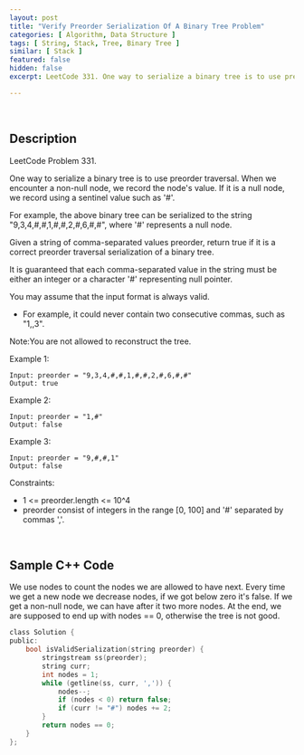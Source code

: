```yaml
---
layout: post
title: "Verify Preorder Serialization Of A Binary Tree Problem"
categories: [ Algorithm, Data Structure ]
tags: [ String, Stack, Tree, Binary Tree ]
similar: [ Stack ]
featured: false
hidden: false
excerpt: LeetCode 331. One way to serialize a binary tree is to use preorder traversal. When we encounter a non-null node, we record the node's value. If it is a null node, we record using a sentinel value such as '#'.

---
```


<br />

## Description

LeetCode Problem 331.

One way to serialize a binary tree is to use preorder traversal. When we encounter a non-null node, we record the node's value. If it is a null node, we record using a sentinel value such as '#'. 

For example, the above binary tree can be serialized to the string "9,3,4,#,#,1,#,#,2,#,6,#,#", where '#' represents a null node.

Given a string of comma-separated values preorder, return true if it is a correct preorder traversal serialization of a binary tree.

It is guaranteed that each comma-separated value in the string must be either an integer or a character '#' representing null pointer.

You may assume that the input format is always valid.
* For example, it could never contain two consecutive commas, such as "1,,3".

Note:You are not allowed to reconstruct the tree.

Example 1:
```
Input: preorder = "9,3,4,#,#,1,#,#,2,#,6,#,#"
Output: true
```

Example 2:
```
Input: preorder = "1,#"
Output: false
```

Example 3:
```
Input: preorder = "9,#,#,1"
Output: false
```

Constraints:
* 1 <= preorder.length <= 10^4
* preorder consist of integers in the range [0, 100] and '#' separated by commas ','.

<br />

## Sample C++ Code

We use nodes to count the nodes we are allowed to have next. Every time we get a new node we decrease nodes, if we got below zero it's false. If we get a non-null node, we can have after it two more nodes. At the end, we are supposed to end up with nodes == 0, otherwise the tree is not good.

```c
class Solution {
public:
    bool isValidSerialization(string preorder) {
        stringstream ss(preorder);
        string curr;
        int nodes = 1;
        while (getline(ss, curr, ',')) {
            nodes--;
            if (nodes < 0) return false;
            if (curr != "#") nodes += 2;
        }
        return nodes == 0;
    }
};
```



